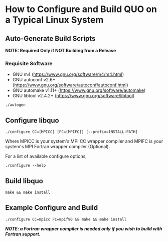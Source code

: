How to Configure and Build QUO on a Typical Linux System
========================================================

## Auto-Generate Build Scripts
**NOTE: Required Only if NOT Building from a Release**

### Requisite Software
- GNU m4 (https://www.gnu.org/software/m4/m4.html)
- GNU autoconf v2.6+ (https://www.gnu.org/software/autoconf/autoconf.html)
- GNU automake v1.11+ (https://www.gnu.org/software/automake)
- GNU libtool v2.4.2+ (https://www.gnu.org/software/libtool)

```
./autogen
```

## Configure libquo

```
./configure CC=[MPICC] [FC=[MPIFC]] [--prefix=INSTALL-PATH]
```

Where MPICC is your system's MPI CC wrapper compiler and MPIFC is your system's
MPI Fortran wrapper compiler (Optional).

For a list of available configure options,
```
./configure --help
```

## Build libquo

```
make && make install
```

## Example Configure and Build

```
./configure CC=mpicc FC=mpif90 && make && make install
```

***NOTE: a Fortran wrapper compiler is needed only if you wish to build with
Fortran support.***
